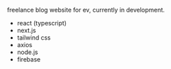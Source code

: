 freelance blog website for ev, currently in development.

- react (typescript)
- next.js
- tailwind css
- axios
- node.js
- firebase
